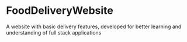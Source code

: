 # FoodDeliveryWebsite
A website with basic delivery features, developed for better learning and understanding of full stack applications
